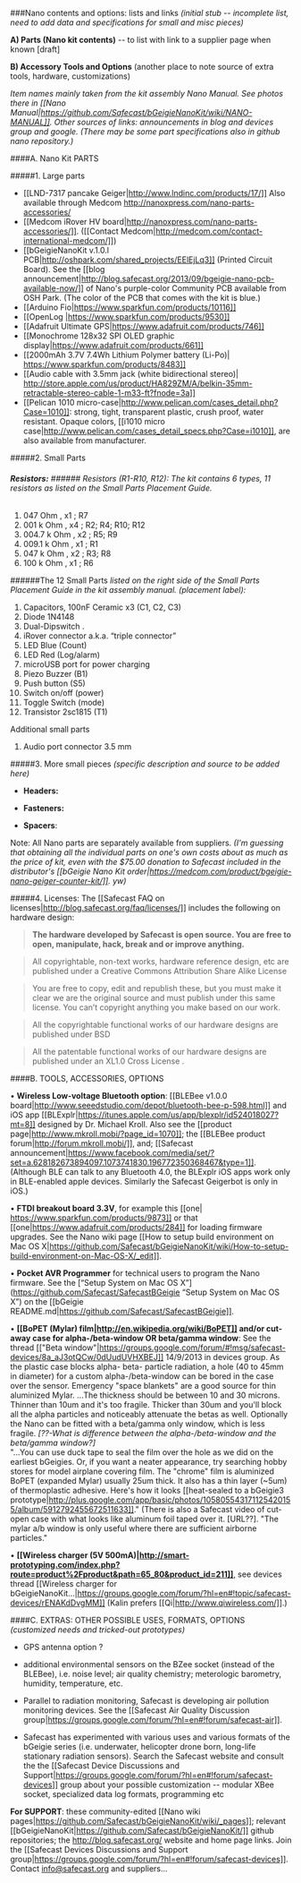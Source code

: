 ###Nano contents and options: lists and links
*(initial stub -- incomplete list, need to add data and specifications for small and misc pieces)*

**A) Parts (Nano kit contents)** -- to list with link to a supplier page when known [draft]

**B) Accessory Tools and Options** (another place to note source of extra tools, hardware, customizations)

*Item names mainly taken from the kit assembly Nano Manual. See photos there in [[Nano Manual|https://github.com/Safecast/bGeigieNanoKit/wiki/NANO-MANUAL]]. Other sources of links: announcements in blog and devices group and google. (There may be some part specifications also in github nano repository.)*

####A. Nano Kit PARTS

#####1. Large parts 

* [[LND-7317 pancake Geiger|http://www.lndinc.com/products/17/]] Also available through Medcom http://nanoxpress.com/nano-parts-accessories/
* [[Medcom iRover HV board|http://nanoxpress.com/nano-parts-accessories/]]. ([[Contact Medcom|http://medcom.com/contact-international-medcom/]])
* [[bGeigieNanoKit v.1.0.l PCB|http://oshpark.com/shared_projects/EElEjLq3]] (Printed Circuit Board). See the [[blog announcement|http://blog.safecast.org/2013/09/bgeigie-nano-pcb-available-now/]] of Nano's purple-color Community PCB available from OSH Park. (The color of the PCB that comes with the kit is blue.)
* [[Arduino Fio|https://www.sparkfun.com/products/10116]]
* [[OpenLog |https://www.sparkfun.com/products/9530]]
* [[Adafruit Ultimate GPS|https://www.adafruit.com/products/746]]
* [[Monochrome 128x32 SPI OLED graphic display|https://www.adafruit.com/products/661]]
* [[2000mAh 3.7V 7.4Wh Lithium Polymer battery (Li-Po)| https://www.sparkfun.com/products/8483]]
* [[Audio cable with 3.5mm jack (white bidirectional stereo)| http://store.apple.com/us/product/HA829ZM/A/belkin-35mm-retractable-stereo-cable-1-m33-ft?fnode=3a]]
* [[Pelican 1010 micro-case|http://www.pelican.com/cases_detail.php?Case=1010]]: strong, tight, transparent plastic, crush proof, water resistant. Opaque colors, [[i1010 micro case|http://www.pelican.com/cases_detail_specs.php?Case=i1010]], are also available from manufacturer. 


#####2. Small Parts 

###### __Resistors:__  ###### Resistors (R1-R10, R12):  The kit contains 6 types,  11 resistors as listed on the Small Parts Placement Guide.

1. 047     Ohm , x1 ;  R7
2. 001   k Ohm , x4 ;  R2; R4; R10; R12
3. 004.7 k Ohm , x2 ;  R5; R9
4. 009.1 k Ohm , x1 ;  R1 
5. 047   k Ohm , x2 ;  R3; R8
6. 100   k Ohm , x1 ;  R6


######The 12 Small Parts *listed on the right side of the Small Parts Placement Guide in the kit assembly manual.  (placement label):*
1. Capacitors, 100nF Ceramic x3  (C1, C2, C3)
2.  Diode 1N4148 
3.  Dual-Dipswitch . 
4.  iRover connector a.k.a. “triple connector” 
5.  LED Blue  (Count)
6.  LED Red (Log/alarm)
7.  microUSB port for power charging  
8.  Piezo Buzzer (B1)
9.  Push button (S5)
10.  Switch on/off  (power)
11.  Toggle Switch  (mode)
12.  Transistor 2sc1815 (T1)



Additional small parts
1. Audio port connector 3.5 mm 

#####3. More small pieces
*(specific description and source to be added here)* 



* __Headers:__  

* __Fasteners:__ 

* __Spacers__:


Note: All Nano parts are separately available from suppliers. *(I'm guessing that obtaining all the individual parts on one's own costs about as much as the price of kit, even with the $75.00 donation to Safecast included in the distributor's [[bGeigie Nano Kit order|https://medcom.com/product/bgeigie-nano-geiger-counter-kit/]]. yw)* 


#####4. Licenses:
The [[Safecast FAQ on licenses|http://blog.safecast.org/faq/licenses/]] includes the following on hardware design:

>**The hardware developed by Safecast is open source.
You are free to open, manipulate, hack, break and or improve anything.**

>All copyrightable, non-text works, hardware reference design, etc are published under a Creative Commons Attribution Share Alike License

>You are free to copy, edit and republish these, but you must make it clear we are the original source and must publish under this same license. You can’t copyright anything you make based on our work.

>All the copyrightable functional works of our hardware designs are published under BSD

>All the patentable functional works of our hardware designs are published under an XL1.0 Cross License .
 
####B. TOOLS, ACCESSORIES, OPTIONS

•	**Wireless Low-voltage Bluetooth option**: [[BLEBee v1.0.0 board|http://www.seeedstudio.com/depot/bluetooth-bee-p-598.html]]  and iOS app [[BLExplr|https://itunes.apple.com/us/app/blexplr/id524018027?mt=8]] designed by Dr. Michael Kroll. Also see the [[product page|http://www.mkroll.mobi/?page_id=1070]]; the [[BLEBee product forum|http://forum.mkroll.mobi/]], and; [[Safecast announcement|https://www.facebook.com/media/set/?set=a.628182673894097.1073741830.196772350368467&type=1]]. (Although BLE can talk to any Bluetooth 4.0, the BLExplr iOS apps work only in BLE-enabled apple devices. Similarly the Safecast Geigerbot is only in iOS.)

•	**FTDI breakout board 3.3V**, for example this [[one| https://www.sparkfun.com/products/9873]] or that [[one|https://www.adafruit.com/products/284]] for loading firmware upgrades. See the Nano wiki page [[How to setup build environment on Mac OS X|https://github.com/Safecast/bGeigieNanoKit/wiki/How-to-setup-build-environment-on-Mac-OS-X/_edit]].

•	**Pocket AVR Programmer** for technical users to program the Nano firmware. See the  [“Setup System on Mac OS X”](https://github.com/Safecast/SafecastBGeigie “Setup System on Mac OS X”) on the [[bGeigie README.md|https://github.com/Safecast/SafecastBGeigie]].

•	**[[BoPET (Mylar) film|http://en.wikipedia.org/wiki/BoPET]] and/or cut-away case for alpha-/beta-window OR beta/gamma window**: See the thread [["Beta window"|https://groups.google.com/forum/#!msg/safecast-devices/8a_aJ3otQCw/0dUudUVHXBEJ]] 14/9/2013 in devices group. As the plastic case blocks alpha- beta- particle radiation, a hole (40 to 45mm in diameter)  for a custom alpha-/beta-window can be bored in the case over the sensor.  Emergency "space blankets" are a good source for thin aluminized Mylar.  ...The thickness should be between 10 and 30 microns. Thinner than 10um and it's too fragile. Thicker than 30um and you'll block all the alpha particles and noticeably attenuate the betas as well. Optionally the Nano can be fitted with a beta/gamma only window, which is less fragile. *[??-What is difference between the alpha-/beta-window and the beta/gamma window?]*  
"...You can use duck tape to seal the film over the hole as we did on the earliest bGeigies.  Or, if you want a neater appearance, try searching hobby stores for model airplane covering film. The "chrome" film is aluminized BoPET (expanded Mylar) usually 25um thick. It also has a thin layer (~5um) of thermoplastic adhesive.  Here's how it looks [[heat-sealed to a bGeigie3 prototype|http://plus.google.com/app/basic/photos/105805543171125420155/album/5912792455672511633]]." (There is also a Safecast video of cut-open case with what looks like aluminum foil taped over it. [URL??]. "The mylar a/b window is only useful where there are sufficient airborne particles."

•	**[[Wireless charger (5V 500mA)|http://smart-prototyping.com/index.php?route=product%2Fproduct&path=65_80&product_id=211]]**, see devices thread [[Wireless charger for bGeigieNanoKit...|https://groups.google.com/forum/?hl=en#!topic/safecast-devices/rENAKdDvgMM]] (Kalin prefers [[Qi|http://www.qiwireless.com/]].)

####C. EXTRAS: OTHER POSSIBLE USES, FORMATS, OPTIONS
*(customized needs and tricked-out prototypes)*

* GPS antenna option ? 

* additional environmental sensors on the BZee socket (instead of the BLEBee), i.e. noise level; air quality chemistry; meterologic barometry, humidity, temperature, etc.

* Parallel to radiation monitoring, Safecast is developing air pollution monitoring devices. See the [[Safecast Air Quality Discussion group|https://groups.google.com/forum/?hl=en#!forum/safecast-air]].

* Safecast has experimented with various uses and various formats of the bGeigie series (i.e. underwater, helicopter drone born, long-life stationary radiation sensors). Search the Safecast website and consult the the [[Safecast Device Discussions and Support|https://groups.google.com/forum/?hl=en#!forum/safecast-devices]] group about your possible customization -- modular XBee socket, specialized data log formats, programming etc

**For SUPPORT**:  these community-edited [[Nano wiki pages|https://github.com/Safecast/bGeigieNanoKit/wiki/_pages]]; relevant  [[bGeigieNanoKit|https://github.com/Safecast/bGeigieNanoKit/]] github repositories; the http://blog.safecast.org/ website and home page links. Join the [[Safecast Devices Discussions and Support group|https://groups.google.com/forum/?hl=en#!forum/safecast-devices]]. 
Contact info@safecast.org and suppliers...
